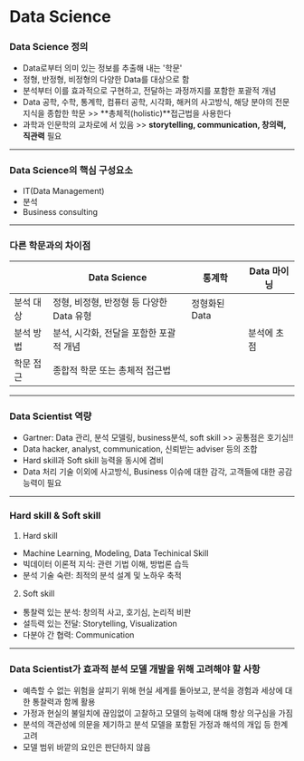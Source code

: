 # Data Science



### Data Science 정의

- Data로부터 의미 있는 정보를 추출해 내는 '학문'
- 정형, 반정형, 비정형의 다양한 Data를 대상으로 함
- 분석부터 이를 효과적으로 구현하고, 전달하는 과정까지를 포함한 포괄적 개념
- Data 공학, 수학, 통계학, 컴퓨터 공학, 시각화, 해커의 사고방식, 해당 분야의 전문 지식을 종합한 학문 >> **총체적(holistic)**접근법을 사용한다
- 과학과 인문학의 교차로에 서 있음 >> **storytelling, communication, 창의력, 직관력** 필요




---




### Data Science의 핵심 구성요소


- IT(Data Management)
- 분석
- Business consulting



---



### 다른 학문과의 차이점



|           | Data Science                             | 통계학        | Data 마이닝 |
| --------- | ---------------------------------------- | ------------- | ----------- |
| 분석 대상 | 정형, 비정형, 반정형 등 다양한 Data 유형 | 정형화된 Data |             |
| 분석 방법 | 분석, 시각화, 전달을 포함한 포괄적 개념  |               | 분석에 초점 |
| 학문 접근 | 종합적 학문 또는 총체적 접근법           |               |             |



---


### Data Scientist 역량

- Gartner: Data 관리, 분석 모델링, business분석, soft skill >> 공통점은 호기심!!
- Data hacker, analyst, communication, 신뢰받는 adviser 등의 조합
- Hard skill과 Soft skill 능력을 동시에 겸비
- Data 처리 기술 이외에 사고방식, Business 이슈에 대한 감각, 고객들에 대한 공감 능력이 필요



---




### Hard skill & Soft skill

1. Hard skill

  - Machine Learning, Modeling, Data Techinical Skill
  - 빅데이터 이론적 지식: 관련 기법 이해, 방법론 습득
  - 분석 기술 숙련: 최적의 분석 설계 및 노하우 축적
  
2. Soft skill
  - 통찰력 있는 분석: 창의적 사고, 호기심, 논리적 비판
  - 설득력 있는 전달: Storytelling, Visualization
  - 다분야 간 협력: Communication
  
  
---


### Data Scientist가 효과적 분석 모델 개발을 위해 고려해야 할 사항

- 예측할 수 없는 위험을 살피기 위해 현실 세계를 돌아보고, 분석을 경험과 세상에 대한 통찰력과 함께 활용
- 가정과 현실의 불일치에 끊임없이 고찰하고 모델의 능력에 대해 항상 의구심을 가짐
- 분석의 객관성에 의문을 제기하고 분석 모델을 포함된 가정과 해석의 개입 등 한계 고려
- 모델 범위 바깥의 요인은 판단하지 않음
  
  
  
  
  
  
  
  
